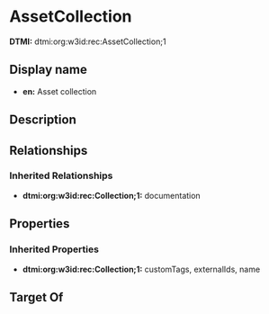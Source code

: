 # AssetCollection
**DTMI:** dtmi:org:w3id:rec:AssetCollection;1
## Display name
- **en:** Asset collection
## Description
## Relationships
### Inherited Relationships
* **dtmi:org:w3id:rec:Collection;1:** documentation
## Properties
### Inherited Properties
* **dtmi:org:w3id:rec:Collection;1:** customTags, externalIds, name
## Target Of
